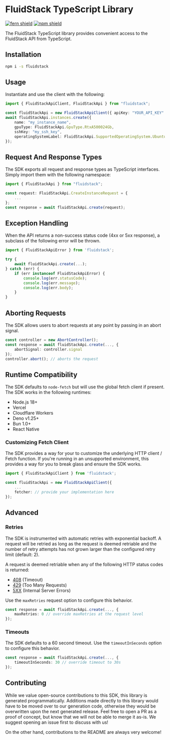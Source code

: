 # FluidStack TypeScript Library

[![fern shield](https://img.shields.io/badge/%F0%9F%8C%BF-SDK%20generated%20by%20Fern-brightgreen)](https://github.com/fern-api/fern)
[![npm shield](https://img.shields.io/npm/v/fluidstack)](https://www.npmjs.com/package/fluidstack)

The FluidStack TypeScript library provides convenient access to the FluidStack API from TypeScript.

## Installation

```sh
npm i -s fluidstack
```

## Usage

Instantiate and use the client with the following:

```typescript
import { FluidStackApiClient, FluidStackApi } from "fluidstack";

const fluidStackApi = new FluidStackApiClient({ apiKey: "YOUR_API_KEY" });
await fluidStackApi.instances.create({
    name: "my_instance_name",
    gpuType: FluidStackApi.GpuType.RtxA500024Gb,
    sshKey: "my_ssh_key",
    operatingSystemLabel: FluidStackApi.SupportedOperatingSystem.Ubuntu2004LtsNvidia,
});
```

## Request And Response Types

The SDK exports all request and response types as TypeScript interfaces. Simply import them with the
following namespace:

```typescript
import { FluidStackApi } from "fluidstack";

const request: FluidStackApi.CreateInstanceRequest = {
    ...
};
const response = await fluidStackApi.create(request);
```

## Exception Handling

When the API returns a non-success status code (4xx or 5xx response), a subclass of the following error
will be thrown.

```typescript
import { FluidStackApiError } from 'fluidstack';

try {
    await fluidStackApi.create(...);
} catch (err) {
    if (err instanceof FluidStackApiError) {
        console.log(err.statusCode);
        console.log(err.message);
        console.log(err.body);
    }
}
```

## Aborting Requests

The SDK allows users to abort requests at any point by passing in an abort signal.

```typescript
const controller = new AbortController();
const response = await fluidStackApi.create(..., {
    abortSignal: controller.signal
});
controller.abort(); // aborts the request
```

## Runtime Compatibility

The SDK defaults to `node-fetch` but will use the global fetch client if present. The SDK works in the following
runtimes:

-   Node.js 18+
-   Vercel
-   Cloudflare Workers
-   Deno v1.25+
-   Bun 1.0+
-   React Native

### Customizing Fetch Client

The SDK provides a way for your to customize the underlying HTTP client / Fetch function. If you're running in an
unsupported environment, this provides a way for you to break glass and ensure the SDK works.

```typescript
import { FluidStackApiClient } from 'fluidstack';

const fluidStackApi = new FluidStackApiClient({
    ...
    fetcher: // provide your implementation here
});
```

## Advanced

### Retries

The SDK is instrumented with automatic retries with exponential backoff. A request will be retried as long
as the request is deemed retriable and the number of retry attempts has not grown larger than the configured
retry limit (default: 2).

A request is deemed retriable when any of the following HTTP status codes is returned:

-   [408](https://developer.mozilla.org/en-US/docs/Web/HTTP/Status/408) (Timeout)
-   [429](https://developer.mozilla.org/en-US/docs/Web/HTTP/Status/429) (Too Many Requests)
-   [5XX](https://developer.mozilla.org/en-US/docs/Web/HTTP/Status/500) (Internal Server Errors)

Use the `maxRetries` request option to configure this behavior.

```typescript
const response = await fluidStackApi.create(..., {
    maxRetries: 0 // override maxRetries at the request level
});
```

### Timeouts

The SDK defaults to a 60 second timeout. Use the `timeoutInSeconds` option to configure this behavior.

```typescript
const response = await fluidStackApi.create(..., {
    timeoutInSeconds: 30 // override timeout to 30s
});
```

## Contributing

While we value open-source contributions to this SDK, this library is generated programmatically.
Additions made directly to this library would have to be moved over to our generation code,
otherwise they would be overwritten upon the next generated release. Feel free to open a PR as
a proof of concept, but know that we will not be able to merge it as-is. We suggest opening
an issue first to discuss with us!

On the other hand, contributions to the README are always very welcome!
